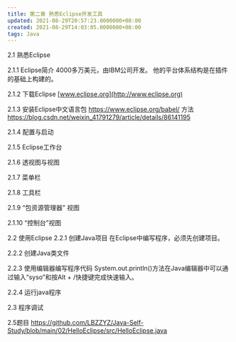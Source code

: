 ```yaml
---
title: 第二章 熟悉Eclipse开发工具
updated: 2021-08-29T20:57:23.0000000+08:00
created: 2021-08-29T14:03:05.0000000+08:00
tags: Java
---
```


2.1 熟悉Eclipse

2.1.1 Eclipse简介
4000多万美元，由IBM公司开发。
他的平台体系结构是在插件的基础上构建的。

2.1.2 下载Eclipse
[www.eclipse.org](http://www.eclipse.org)

2.1.3 安装Eclipse中文语言包
<https://www.eclipse.org/babel/>
方法
<https://blog.csdn.net/weixin_41791279/article/details/86141195>

2.1.4 配置与启动

2.1.5 Eclipse工作台

2.1.6 透视图与视图

2.1.7 菜单栏

2.1.8 工具栏

2.1.9 “包资源管理器” 视图

2.1.10 “控制台”视图

2.2 使用Eclipse
2.2.1 创建Java项目
在Eclipse中编写程序，必须先创建项目。

2.2.2 创建Java类文件

2.2.3 使用编辑器编写程序代码
System.out.println()方法在Java编辑器中可以通过输入“syso”和按Alt + /快捷键完成快速输入。

2.2.4 运行java程序

2.3 程序调试

2.5题目
<https://github.com/LBZZYZ/Java-Self-Study/blob/main/02/HelloEclipse/src/HelloEclipse.java>

